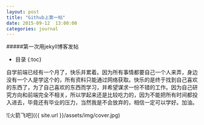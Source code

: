 ```yaml
---
layout: post
title: "Github上第一帖"
date: 2015-09-12  13:00:00
categories: journal
---
```


#####第一次用jekyll博客发帖

- 目录
{:toc}

自学前端已经有一个月了，快乐并累着。因为所有事情都要自己一个人来弄，身边没有一个人是学这个的，所有资料只能通过网络获取。快乐的是终于找到自己喜欢的东西了，为了自己喜欢的东西而学习，并希望谋求一份不错的工作。因为自己研究方向和前端完全不相关，所以学起来还是比较吃力的，因为不能把所有时间都投入进去，毕竟还有毕业的压力，当然我是不会放弃的，相信一定可以学好。加油。

![火箭飞吧]({{ site.url }}/assets/img/cover.jpg)